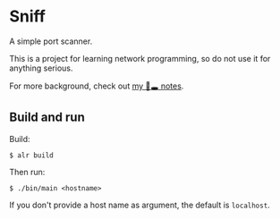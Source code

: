 # Sniff

A simple port scanner.

This is a project for learning network programming, so do not use it for anything serious.

For more background, check out [my 🐇🕳️ notes](https://cunger.github.io/blog/network-programming/).

## Build and run

Build:
```
$ alr build
```
Then run:
```
$ ./bin/main <hostname>
```
If you don't provide a host name as argument, the default is `localhost`.